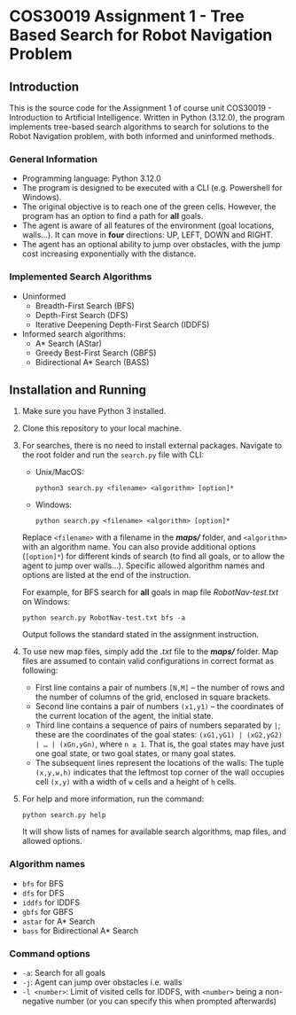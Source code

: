 # COS30019 Assignment 1 - Tree Based Search for Robot Navigation Problem

## Introduction

  This is the source code for the Assignment 1 of course unit COS30019 - Introduction to Artificial Intelligence. Written in Python (3.12.0), the program implements tree-based search algorithms to search for solutions to the Robot Navigation problem, with both informed and uninformed methods.

### General Information

* Programming language: Python 3.12.0
* The program is designed to be executed with a CLI (e.g. Powershell for Windows).
* The original objective is to reach one of the green cells. However, the program has an option to find a path for **all** goals.
* The agent is aware of all features of the environment (goal locations, walls...). It can move in **four** directions: UP, LEFT, DOWN and RIGHT.
* The agent has an optional ability to jump over obstacles, with the jump cost increasing exponentially with the distance.

### Implemented Search Algorithms

* Uninformed
  * Breadth-First Search (BFS)
  * Depth-First Search (DFS)
  * Iterative Deepening Depth-First Search (IDDFS)
* Informed search algorithms:
  * A* Search (AStar)
  * Greedy Best-First Search (GBFS)
  * Bidirectional A* Search (BASS)

## Installation and Running

1. Make sure you have Python 3 installed.
2. Clone this repository to your local machine.
3. For searches, there is no need to install external packages. Navigate to the root folder and run the `search.py` file with CLI:

   * Unix/MacOS:

     ```
     python3 search.py <filename> <algorithm> [option]*
     ```
   * Windows:

     ```
     python search.py <filename> <algorithm> [option]*
     ```

   Replace `<filename>` with a filename in the ***maps/*** folder, and `<algorithm>` with an algorithm name. You can also provide additional options (`[option]*`) for different kinds of search (to find all goals, or to allow the agent to jump over walls...). Specific allowed algorithm names and options are listed at the end of the instruction.

   For example, for BFS search for **all** goals in map file *RobotNav-test.txt* on Windows:

   ```
   python search.py RobotNav-test.txt bfs -a
   ```

   Output follows the standard stated in the assignment instruction.
4. To use new map files, simply add the *.txt* file to the ***maps/*** folder. Map files are assumed to contain valid configurations in correct format as following:

   * First line contains a pair of numbers `[N,M]` – the number of rows and the number of columns of the grid, enclosed in square brackets.
   * Second line contains a pair of numbers `(x1,y1)` – the coordinates of the current location of the agent, the initial state.
   * Third line contains a sequence of pairs of numbers separated by `|`; these are the coordinates of the goal states: `(xG1,yG1) | (xG2,yG2) | … | (xGn,yGn)`, where `n ≥ 1`. That is, the goal states may have just one goal state, or two goal states, or many goal states.
   * The subsequent lines represent the locations of the walls: The tuple `(x,y,w,h)` indicates that the leftmost top corner of the wall occupies cell `(x,y)` with a width of `w` cells and a height of `h` cells.
5. For help and more information, run the command:

   ```
   python search.py help
   ```

   It will show lists of names for available search algorithms, map files, and allowed options.

### Algorithm names

* `bfs` for BFS
* `dfs` for DFS
* `iddfs` for IDDFS
* `gbfs` for GBFS
* `astar` for A* Search
* `bass` for Bidirectional A* Search

### Command options

* `-a`: Search for all goals
* `-j`: Agent can jump over obstacles i.e. walls
* `-l <number>`: Limit of visited cells for IDDFS, with `<number>` being a non-negative number (or you can specify this when prompted afterwards)

